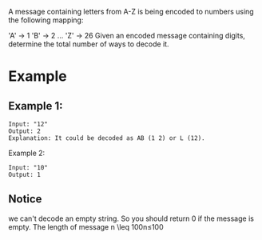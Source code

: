 A message containing letters from A-Z is being encoded to numbers using the following mapping:

'A' -> 1
'B' -> 2
...
'Z' -> 26
Given an encoded message containing digits, determine the total number of ways to decode it.

# Example
## Example 1:
```
Input: "12"
Output: 2
Explanation: It could be decoded as AB (1 2) or L (12).
```
Example 2:
```
Input: "10"
Output: 1
```
## Notice
we can't decode an empty string. So you should return 0 if the message is empty.
The length of message n \leq 100n≤100